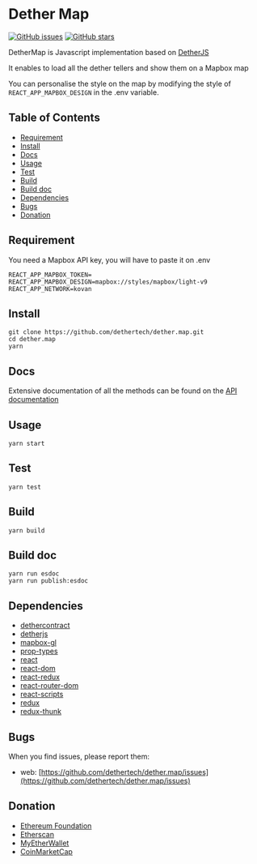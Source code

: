 # Dether Map

[![GitHub issues](https://img.shields.io/github/issues/dethertech/dether.map.svg)](https://github.com/dethertech/dether.map/issues)
[![GitHub stars](https://img.shields.io/github/stars/dethertech/dether.map.svg)](https://github.com/dethertech/dether.map/stargazers)


DetherMap is Javascript implementation based on [DetherJS](https://github.com/dethertech/dether.js)

It enables to load all the dether tellers and show them on a Mapbox map

You can personalise the style on the map by modifying the style of ``REACT_APP_MAPBOX_DESIGN`` in the .env variable.

## Table of Contents

* [Requirement](#requirement)
* [Install](#install)
* [Docs](#doc)
* [Usage](#Usage)
* [Test](#test)
* [Build](#build)
* [Build doc](#build-doc)
* [Dependencies](#dependencies)
* [Bugs](#bugs)
* [Donation](#donation)

## Requirement

You need a Mapbox API key, you will have to paste it on .env
```
REACT_APP_MAPBOX_TOKEN=
REACT_APP_MAPBOX_DESIGN=mapbox://styles/mapbox/light-v9
REACT_APP_NETWORK=kovan

```

## Install

```
git clone https://github.com/dethertech/dether.map.git
cd dether.map
yarn
```

## Docs

Extensive documentation of all the methods can be found on the [API documentation](https://dethertech.github.io/dether.map)

## Usage

```
yarn start
```

## Test
```
yarn test
```

## Build
```
yarn build
```

## Build doc
```
yarn run esdoc
yarn run publish:esdoc
```

## Dependencies

* [dethercontract](https://github.com/dethertech/dethercontracts.git)
* [detherjs](https://github.com/dethertech/dether.js)
* [mapbox-gl](https://github.com/mapbox/mapbox-gl-js)
* [prop-types](https://github.com/facebook/prop-types)
* [react](https://github.com/facebook/react)
* [react-dom](https://github.com/facebook/react)
* [react-redux](https://github.com/reactjs/react-redux)
* [react-router-dom](https://github.com/ReactTraining/react-router)
* [react-scripts](https://github.com/facebookincubator/create-react-app)
* [redux](https://github.com/reactjs/redux)
* [redux-thunk](https://github.com/gaearon/redux-thunk)

## Bugs

When you find issues, please report them:

* web: [https://github.com/dethertech/dether.map/issues](https://github.com/dethertech/dether.map/issues)


## Donation
* [Ethereum Foundation](https://ethereum.org/donate)
* [Etherscan](https://etherscan.io/address/0x71c7656ec7ab88b098defb751b7401b5f6d8976f)
* [MyEtherWallet](https://etherscan.io/address/0x7cB57B5A97eAbe94205C07890BE4c1aD31E486A8)
* [CoinMarketCap](https://etherscan.io/address/0x0074709077B8AE5a245E4ED161C971Dc4c3C8E2B)
